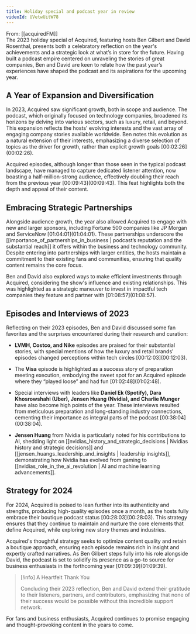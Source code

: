 ```yaml
---
title: Holiday special and podcast year in review
videoId: UVetwUitW78
---
```


From: [[acquiredFM]] <br/> 
The 2023 holiday special of Acquired, featuring hosts Ben Gilbert and David Rosenthal, presents both a celebratory reflection on the year's achievements and a strategic look at what’s in store for the future. Having built a podcast empire centered on unraveling the stories of great companies, Ben and David are keen to relate how the past year’s experiences have shaped the podcast and its aspirations for the upcoming year.

## A Year of Expansion and Diversification

In 2023, Acquired saw significant growth, both in scope and audience. The podcast, which originally focused on technology companies, broadened its horizons by delving into various sectors, such as luxury, retail, and beyond. This expansion reflects the hosts' evolving interests and the vast array of engaging company stories available worldwide. Ben notes this evolution as a natural extension of their interests, emphasizing a diverse selection of topics as the driver for growth, rather than explicit growth goals [00:02:26](<a class="yt-timestamp" data-t="00:02:26">00:02:26</a>).

Acquired episodes, although longer than those seen in the typical podcast landscape, have managed to capture dedicated listener attention, now boasting a half-million-strong audience, effectively doubling their reach from the previous year [00:09:43](<a class="yt-timestamp" data-t="00:09:43">00:09:43</a>). This feat highlights both the depth and appeal of their content.

## Embracing Strategic Partnerships

Alongside audience growth, the year also allowed Acquired to engage with new and larger sponsors, including Fortune 500 companies like JP Morgan and ServiceNow [01:04:01](<a class="yt-timestamp" data-t="01:04:01">01:04:01</a>). These partnerships underscore the [[importance_of_partnerships_in_business | podcast’s reputation and the substantial reach]] it offers within the business and technology community. Despite entering into partnerships with larger entities, the hosts maintain a commitment to their existing fans and communities, ensuring that quality content remains the core focus.

Ben and David also explored ways to make efficient investments through Acquired, considering the show's influence and existing relationships. This was highlighted as a strategic maneuver to invest in impactful tech companies they feature and partner with [01:08:57](<a class="yt-timestamp" data-t="01:08:57">01:08:57</a>).

## Episodes and Interviews of 2023

Reflecting on their 2023 episodes, Ben and David discussed some fan favorites and the surprises encountered during their research and curation:

- **LVMH, Costco, and Nike** episodes are praised for their substantial stories, with special mentions of how the luxury and retail brands' episodes changed perceptions within tech circles [00:12:03](<a class="yt-timestamp" data-t="00:12:03">00:12:03</a>).
- The **Visa** episode is highlighted as a success story of preparation meeting execution, embodying the sweet spot for an Acquired episode where they “played loose” and had fun [01:02:48](<a class="yt-timestamp" data-t="01:02:48">01:02:48</a>).
- Special interviews with leaders like **Daniel Ek (Spotify), Dara Khosrowshahi (Uber), Jensen Huang (Nvidia), and Charlie Munger** have also become high points of the year. These interviews resulted from meticulous preparation and long-standing industry connections, cementing their importance as integral parts of the podcast [00:38:04](<a class="yt-timestamp" data-t="00:38:04">00:38:04</a>).

- **Jensen Huang** from Nvidia is particularly noted for his contributions to AI, shedding light on [[nvidias_history_and_strategic_decisions | Nvidias history and strategic decisions]] and [[jensen_huangs_leadership_and_insights | leadership insights]], demonstrating how Nvidia has evolved from gaming to [[nvidias_role_in_the_ai_revolution | AI and machine learning advancements]].

## Strategy for 2024

For 2024, Acquired is poised to lean further into its authenticity and strengths, producing high-quality episodes once a month, as the hosts fully embrace their boutique podcast status [00:28:03](<a class="yt-timestamp" data-t="00:28:03">00:28:03</a>). This strategy ensures that they continue to maintain and nurture the core elements that define Acquired, while exploring new story themes and industries.

Acquired's thoughtful strategy seeks to optimize content quality and retain a boutique approach, ensuring each episode remains rich in insight and expertly crafted narratives. As Ben Gilbert steps fully into his role alongside David, the podcast is set to solidify its presence as a go-to source for business enthusiasts in the forthcoming year [01:09:39](<a class="yt-timestamp" data-t="01:09:39">01:09:39</a>).

> [!info] A Heartfelt Thank You
>
> Concluding their 2023 reflection, Ben and David extend their gratitude to their listeners, partners, and contributors, emphasizing that none of their success would be possible without this incredible support network. 

For fans and business enthusiasts, Acquired continues to promise engaging and thought-provoking content in the years to come.